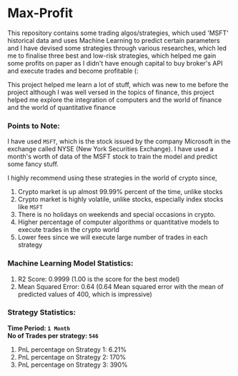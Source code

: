 # Max-Profit
This repository contains some trading algos/strategies, which used 'MSFT' historical data and uses Machine Learning to predict certain parameters and I have devised some strategies through various researches, which led me to finalise three best and low-risk strategies, which helped me gain some profits on paper as I didn't have enough capital to buy broker's API and execute trades and become profitable (:  

This project helped me learn a lot of stuff, which was new to me before the project although I was well versed in the topics of finance, this project helped me explore the integration of computers and the world of finance and the world of quantitative finance

### Points to Note:
I have used `MSFT`, which is the stock issued by the company Microsoft in the exchange called NYSE (New York Securities Exchange). I have used a month's worth of data of the MSFT stock to train the model and predict some fancy stuff.

I highly recommend using these strategies in the world of crypto since,
  1. Crypto market is up almost 99.99% percent of the time, unlike stocks
  2. Crypto market is highly volatile, unlike stocks, especially index stocks like `MSFT`
  3. There is no holidays on weekends and special occasions in crypto.
  4. Higher percentage of computer algorithms or quantitative models to execute trades in the crypto world
  5. Lower fees since we will execute large number of trades in each strategy

### Machine Learning Model Statistics:
1. R2 Score: 0.9999 (1.00 is the score for the best model)
2. Mean Squared Error: 0.64 (0.64 Mean squared error with the mean of predicted values of 400, which is impressive)  

### Strategy Statistics:

**Time Period: `1 Month`**  
**No of Trades per strategy: `546`**  

1. PnL percentage on Strategy 1: 6.21%
2. PnL percentage on Strategy 2: 170%
3. PnL percentage on Strategy 3: 390%
